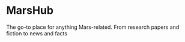 # MarsHub
The go-to place for anything  Mars-related. From research papers and fiction to news and facts
